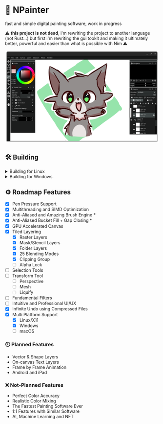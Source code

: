 # 🎨 NPainter
fast and simple digital painting software, work in progress

⚠️ **this project is not dead**, i'm rewriting the project to another language (not Rust...) but first i'm rewriting the gui tookit and making it ultimately better, powerful and easier than what is possible with Nim ⚠️

![Proof of Concept](https://raw.githubusercontent.com/mrgaturus/npainter/master/proof.png)

## 🛠️ Building
<details>
<summary>Building for Linux</summary>

- Requires GCC 10+ or Clang 10+
- Requires Additional Developing Packages on some distros:
  * Ubuntu/Debian: `libgdk-pixbuf2.0-dev libfreetype-dev libpng-dev libegl-dev libxcursor-dev libxi-dev libzstd-dev`
  * Fedora/RHEL: `gdk-pixbuf2-devel freetype-devel libpng-devel libglvnd-devel libXcursor-devel libXi-devel libzstd-devel`

### Building Release Build
```sh
# Install Latest Stable Nim
curl https://nim-lang.org/choosenim/init.sh -sSf | sh
# Build Program
./build_linux.sh

# Running Program
./npainter
```

### Developing Project
```sh
# Compile Program
nimble build
# Pack Data when needed
nopack

# Debug Program
./npainter
```

</details>

<details>
<summary>Building for Windows</summary>

- Requires MSYS2 Environment
  * Download: https://www.msys2.org/
  * Only works on MINGW64 Environment
- Requires Nim Programming Language
  * Download: https://nim-lang.org/
  * Must be configured on PATH

### Building Release Build
```sh
# Build Program
./build_win32.sh
# Executing Program
./release/npainter.exe
```

### Developing Project
```sh
# Prepare Building
./build_win32.sh

# Compile Program
nimble build
# Pack Data when needed
nopack

# Debug Program
./npainter
```

</details>

## ⚙️ Roadmap Features
  - [x] Pen Pressure Support
  - [x] Multithreading and SIMD Optimization
  - [x] Anti-Aliased and Amazing Brush Engine *
  - [x] Anti-Aliased Bucket Fill + Gap Closing *
  - [x] GPU Accelerated Canvas
  - [x] Tiled Layering
    - [x] Raster Layers
    - [x] Mask/Stencil Layers
    - [x] Folder Layers
    - [x] 25 Blending Modes
    - [x] Clipping Group
    - [ ] Alpha Lock
  - [ ] Selection Tools
  - [ ] Transform Tool
    - [ ] Perspective
    - [ ] Mesh
    - [ ] Liquify
  - [ ] Fundamental Filters
  - [ ] Intuitive and Professional UI/UX
  - [x] Infinite Undo using Compressed Files
  - [x] Multi Platform Support
    - [x] Linux/X11
    - [x] Windows
    - [ ] macOS

### 🕙 Planned Features
  * Vector & Shape Layers
  * On-canvas Text Layers
  * Frame by Frame Animation
  * Android and iPad

### ❌ Not-Planned Features
  - Perfect Color Accuracy
  - Realistic Color Mixing
  - The Fastest Painting Software Ever
  - 1:1 Features with Similar Software
  - AI, Machine Learning and NFT
